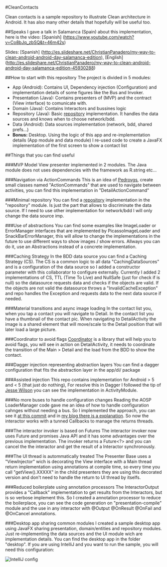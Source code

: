 #CleanContacts

Clean contacts is a sample repository to illustrate Clean architecture in Android. It has also many other details that hopefully will be useful too.

##Speaks
I gave a talk in Salamanca (Spain) about this implementation, here is the video: [Spanish] (https://www.youtube.com/watch?v=Co8bJq_zbSQ&t=46m42s)

Slides:
[Spanish] (http://es.slideshare.net/ChristianPanadero/my-way-to-clean-android-android-day-salamanca-edition), [English] (http://es.slideshare.net/ChristianPanadero/my-way-to-clean-android-android-day-salamanca-edition-45930288)

##How to start with this repository
The project is divided in 5 modules:

* App (Android): Contains UI, Dependency injection (Configuration) and implementation details of some figures like the Bus and Invoker.
* Presentation (Java): Contains presenters of (MVP) and the contract (View interface) to comunicate with.
* Domain (Java): Contains Interactors and bussines logic
* Repository (Java): Basic [repository](http://martinfowler.com/eaaCatalog/repository.html) implementation. It handles the data sources and knows when to choose network/bdd.
* Data (Android): Data sources implementation (network, bdd, shared prefs...)
* **Bonus:** Desktop. Using the logic of this app and re-implementation details (App module and data module) I re-used code to create a JavaFX implementation of the first screen to show a contact list

##Things that you can find useful

###MVP
Model View presenter implemented in 2 modules. The Java module does not uses dependencies with the framework as R.string etc... 

###Navigation via ActionCommands
This is an idea of [Pedrovgs](https://github.com/pedrovgs/EffectiveAndroidUI), create small classes named "ActionCommands" that are used to navigate between activities, you can find this implementation in "DetailActionCommand"

###Minimal repository
You can find a [repository](http://martinfowler.com/eaaCatalog/repository.html) implementation in the "repository" module. Is just  the part that allows to discriminate the data source. If I need to use other implementation for network/bdd I will only change the data source imp.

###Use of abstractions
You can find some examples like ImageLoader or ErrorManager interfaces that are implemented by PicassoImageLoader and SnackBarErrorManager, this will allow to change the implementations in the future to use different ways to show images / show errors. Allways you can do it, use an Abstractions instead of a concrete implementation.

###Caching Strategy
In the BDD data source you can find a Caching Strategy (CS). The CS is a common logic to all data "CachingDataSources" and is a configuration of the data source so I added a constructor parameter with this collaborator to configure externally. Currently I added 2 implementations of CS, TTL (Time To Live) and NullSafe (just for check if is null) so the datasource requests data and checks if the objects are valid. If the objects are not valid the datasource throws a "InvalidCacheException" and repo handles the Exception and requests data to the next data source if needed.

###Material transitions and async image loading
In the contact list you, when you tap a contact you will navigate to Detail. In the contact list you have a thumbnail of the contact pic. When navigating to DetailActivity the image is a shared element that will move/scale to the Detail position that will later load a large picture.

###Coordinator to avoid flags
[Coordinator](http://panavtec.me/coordinator-as-a-library/) is a library that will help you to avoid flags, you will see in action on DetailActivity, it needs to coordinate the transition of the Main > Detail and the load from the BDD to show the contact.

###Dagger injection representing abstraction layers
You can find a dagger configuration that fits the abstraction layer in the app/di/ package 

###Assisted injection
This repo contains implementation for Android > 5 and < 5 (that just do nothing), For resolve this in Dagger I followed the tip of [Jesse Wilson](https://groups.google.com/forum/#!topic/dagger-discuss/QgnvmZ-dH9c/discussion) you can see the implementation in ActivityModule.

###No more buses to handle configuration changes
Reading the AOSP LoaderManager code gave me an idea of how to handle configuration cahnges without needing a bus. So I implemented the approach, you can see it [at this commit](https://github.com/PaNaVTEC/Clean-Contacts/commit/487b3db666df4db36df3ff667319958e4a6d70a5) and in [my blog there is a explanation](http://panavtec.me/clean-android-without-bus/). So now the interactor works with a tunned Callbacks to manage the returns threads.

###The interactor invoker is based on Futures 
The interactor invoker now uses Future and promises Java API and it has some advantages over the previous implementation. The invoker returns a Future<?> and you can cancel the the interactor and get the result of a Interactor synchronously.

###The UI thread is autommatically treated
The Presenter Base uses a "ViewInjector" wich is decorating the View interface with a Main thread return implementation using annotations at compile time, so every time you call "getView().XXXXX" in the child presenters they are using this decorated version and don't need to handle the return to UI thread by itselfs.

###Reduced boilerplate using annotation processors
The InteractorOutput provides a "Callback" implementation to get results from the Interactors, but is so verbose implement this. So I created a annotation processor to reduce the boilerplace, you can see the code generation on "presentation-compile" module and the use in any interactor with @Output @OnResult @OnFail and @OnCancel annotations.

###Desktop app sharing common modules
I created a sample desktop app using JavaFX sharing presentation, domain/entities and repository modules. Just re-implementing the data sources and the UI module wich are implementation details. You can find the desktop app in the folder "desktop". If you are using IntelliJ and you want to run the sample, you will need this configuration:

![IntelliJ config](art/intellij_config.png)
